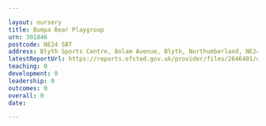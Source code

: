 ```yaml
---

layout: nursery
title: Bumpa Bear Playgroup
urn: 301846
postcode: NE24 5BT
address: Blyth Sports Centre, Bolam Avenue, Blyth, Northumberland, NE24 5BT
latestReportUrl: https://reports.ofsted.gov.uk/provider/files/2646401/urn/301846.pdf
teaching: 0
development: 0
leadership: 0
outcomes: 0
overall: 0
date: 

---
```


